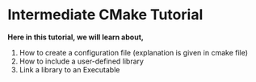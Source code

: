 Intermediate CMake Tutorial
===========================

**Here in this tutorial, we will learn about,**
1. How to create a configuration file (explanation is given in cmake file)
2. How to include a user-defined library
3. Link a library to an Executable

